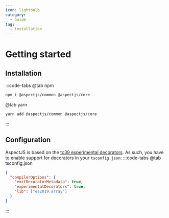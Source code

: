 ```yaml
---
icon: lightbulb
category:
  - Guide
tag:
  - installation
---
```


# Getting started

## <i class="fa fa-download"></i> Installation

:::code-tabs
@tab npm

```bash
npm i @aspectjs/common @aspectjs/core
```

@tab yarn

```bash
yarn add @aspectjs/common @aspectjs/core
```

:::

## Configuration

AspectJS is based on the [tc39 experimental decorators](https://github.com/tc39/proposal-decorators). As such, you have to enable support for decorators in your `tsconfig.json`:
:::code-tabs
@tab tsconfig.json

```json
{
  "compilerOptions": {
    "emitDecoratorMetadata": true,
    "experimentalDecorators": true,
    "lib": ["es2019.array"]
  }
}
```

:::
